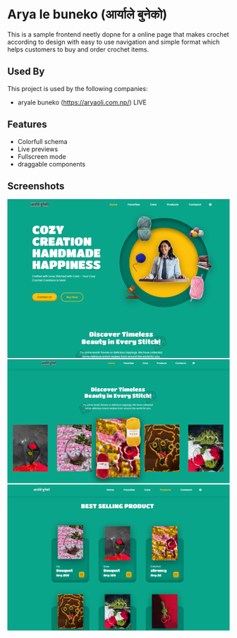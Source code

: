 # Arya le buneko (आर्याले बुनेको)

This is a sample frontend neetly dopne for a online page that makes crochet according to design with easy to use navigation and simple format which helps customers to buy and order crochet items.

## Used By

This project is used by the following companies:

- aryale buneko (https://aryaoli.com.np/) LIVE

## Features

- Colorfull schema
- Live previews
- Fullscreen mode
- draggable components

## Screenshots

![App Screenshot](/assets/img/page1.png)
![App Screenshot](/assets/img/page2.png)
![App Screenshot](/assets/img/page3.png)

